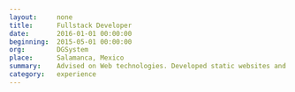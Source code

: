 ```yaml
---
layout:     none
title:      Fullstack Developer
date:       2016-01-01 00:00:00
beginning:  2015-05-01 00:00:00
org:        DGSystem
place:      Salamanca, Mexico
summary:    Advised on Web technologies. Developed static websites and commercial solutions. Implemented server side services. Implemented geographical information systems for marketing. Designed art-focused electronic workshop.
category:   experience
---
```

